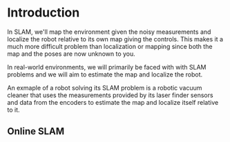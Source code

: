 # Introduction

In SLAM, we'll map the environment given the noisy measurements and localize the robot relative to its own map giving the controls. This makes it a much more difficult problem than localization or mapping since both the map and the poses are now unknown to you. 

In real-world environments, we will primarily be faced with with SLAM problems and we will aim to estimate the map and localize the robot. 

An exmaple of a robot solving its SLAM problem is a robotic vacuum cleaner that uses the measurements provided by its laser finder sensors and data from the encoders to estimate the map and localize itself relative to it. 

## Online SLAM
